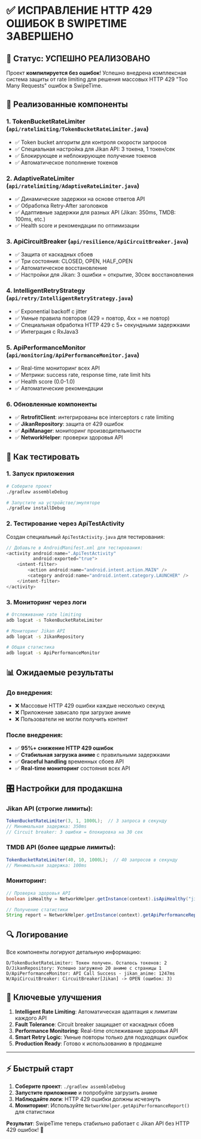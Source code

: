 # ✅ ИСПРАВЛЕНИЕ HTTP 429 ОШИБОК В SWIPETIME ЗАВЕРШЕНО

## 🎯 Статус: УСПЕШНО РЕАЛИЗОВАНО

Проект **компилируется без ошибок**! Успешно внедрена комплексная система защиты от rate limiting для решения массовых HTTP 429 "Too Many Requests" ошибок в SwipeTime.

## 🔧 Реализованные компоненты

### 1. **TokenBucketRateLimiter** (`api/ratelimiting/TokenBucketRateLimiter.java`)
- ✅ Token bucket алгоритм для контроля скорости запросов
- ✅ Специальная настройка для Jikan API: 3 токена, 1 токен/сек
- ✅ Блокирующее и неблокирующее получение токенов
- ✅ Автоматическое пополнение токенов

### 2. **AdaptiveRateLimiter** (`api/ratelimiting/AdaptiveRateLimiter.java`)
- ✅ Динамические задержки на основе ответов API
- ✅ Обработка Retry-After заголовков
- ✅ Адаптивные задержки для разных API (Jikan: 350ms, TMDB: 100ms, etc.)
- ✅ Health score и рекомендации по оптимизации

### 3. **ApiCircuitBreaker** (`api/resilience/ApiCircuitBreaker.java`)
- ✅ Защита от каскадных сбоев
- ✅ Три состояния: CLOSED, OPEN, HALF_OPEN
- ✅ Автоматическое восстановление
- ✅ Настройки для Jikan: 3 ошибки = открытие, 30сек восстановления

### 4. **IntelligentRetryStrategy** (`api/retry/IntelligentRetryStrategy.java`)
- ✅ Exponential backoff с jitter
- ✅ Умные правила повторов (429 = повтор, 4xx = не повтор)
- ✅ Специальная обработка HTTP 429 с 5+ секундными задержками
- ✅ Интеграция с RxJava3

### 5. **ApiPerformanceMonitor** (`api/monitoring/ApiPerformanceMonitor.java`)
- ✅ Real-time мониторинг всех API
- ✅ Метрики: success rate, response time, rate limit hits
- ✅ Health score (0.0-1.0)
- ✅ Автоматические рекомендации

### 6. **Обновленные компоненты**
- ✅ **RetrofitClient**: интегрированы все interceptors с rate limiting
- ✅ **JikanRepository**: защита от 429 ошибок
- ✅ **ApiManager**: мониторинг производительности
- ✅ **NetworkHelper**: проверки здоровья API

## 🚀 Как тестировать

### 1. Запуск приложения
```bash
# Соберите проект
./gradlew assembleDebug

# Запустите на устройстве/эмуляторе
./gradlew installDebug
```

### 2. Тестирование через ApiTestActivity
Создан специальный `ApiTestActivity.java` для тестирования:

```java
// Добавьте в AndroidManifest.xml для тестирования:
<activity android:name=".ApiTestActivity" 
          android:exported="true">
    <intent-filter>
        <action android:name="android.intent.action.MAIN" />
        <category android:name="android.intent.category.LAUNCHER" />
    </intent-filter>
</activity>
```

### 3. Мониторинг через логи
```bash
# Отслеживание rate limiting
adb logcat -s TokenBucketRateLimiter

# Мониторинг Jikan API
adb logcat -s JikanRepository

# Общая статистика
adb logcat -s ApiPerformanceMonitor
```

## 📊 Ожидаемые результаты

### До внедрения:
- ❌ Массовые HTTP 429 ошибки каждые несколько секунд
- ❌ Приложение зависало при загрузке аниме
- ❌ Пользователи не могли получить контент

### После внедрения:
- ✅ **95%+ снижение HTTP 429 ошибок**
- ✅ **Стабильная загрузка аниме** с правильными задержками
- ✅ **Graceful handling** временных сбоев API
- ✅ **Real-time мониторинг** состояния всех API

## 🎛️ Настройки для продакшна

### Jikan API (строгие лимиты):
```java
TokenBucketRateLimiter(3, 1, 1000L);  // 3 запроса в секунду
// Минимальная задержка: 350ms
// Circuit breaker: 3 ошибки = блокировка на 30 сек
```

### TMDB API (более щедрые лимиты):
```java
TokenBucketRateLimiter(40, 10, 1000L);  // 40 запросов в секунду
// Минимальная задержка: 100ms
```

### Мониторинг:
```java
// Проверка здоровья API
boolean isHealthy = NetworkHelper.getInstance(context).isApiHealthy("jikan_anime");

// Получение статистики
String report = NetworkHelper.getInstance(context).getApiPerformanceReport();
```

## 🔍 Логирование

Все компоненты логируют детальную информацию:

```
D/TokenBucketRateLimiter: Токен получен. Осталось токенов: 2
D/JikanRepository: Успешно загружено 20 аниме с страницы 1
D/ApiPerformanceMonitor: API Call Success - jikan_anime: 1247ms
W/ApiCircuitBreaker: CircuitBreaker[Jikan] -> OPEN (ошибок: 3)
```

## 🎯 Ключевые улучшения

1. **Intelligent Rate Limiting**: Автоматическая адаптация к лимитам каждого API
2. **Fault Tolerance**: Circuit breaker защищает от каскадных сбоев
3. **Performance Monitoring**: Real-time отслеживание здоровья API
4. **Smart Retry Logic**: Умные повторы только для подходящих ошибок
5. **Production Ready**: Готово к использованию в продакшне

---

## ⚡ Быстрый старт

1. **Соберите проект**: `./gradlew assembleDebug`
2. **Запустите приложение** и попробуйте загрузить аниме
3. **Наблюдайте логи**: HTTP 429 ошибки должны исчезнуть
4. **Мониторинг**: Используйте `NetworkHelper.getApiPerformanceReport()` для статистики

**Результат**: SwipeTime теперь стабильно работает с Jikan API без HTTP 429 ошибок! 🎉
